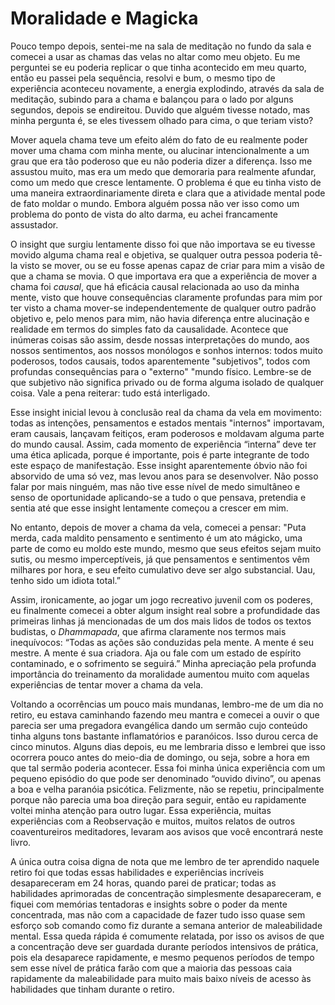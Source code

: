 # Moralidade e Magicka

Pouco tempo depois, sentei-me na sala de meditação no fundo da sala e comecei a usar as chamas das velas no altar como meu objeto. Eu me perguntei se eu poderia replicar o que tinha acontecido em meu quarto, então eu passei pela sequência, resolvi e bum, o mesmo tipo de experiência aconteceu novamente, a energia explodindo, através da sala de meditação, subindo para a chama e balançou para o lado por alguns segundos, depois se endireitou. Duvido que alguém tivesse notado, mas minha pergunta é, se eles tivessem olhado para cima, o que teriam visto?

Mover aquela chama teve um efeito além do fato de eu realmente poder mover uma chama com minha mente, ou alucinar intencionalmente a um grau que era tão poderoso que eu não poderia dizer a diferença. Isso me assustou muito, mas era um medo que demoraria para realmente afundar, como um medo que cresce lentamente. O problema é que eu tinha visto de uma maneira extraordinariamente direta e clara que a atividade mental pode de fato moldar o mundo. Embora alguém possa não ver isso como um problema do ponto de vista do alto darma, eu achei francamente assustador.

O insight que surgiu lentamente disso foi que não importava se eu tivesse movido alguma chama real e objetiva, se qualquer outra pessoa poderia tê-la visto se mover, ou se eu fosse apenas capaz de criar para mim a visão de que a chama se movia. O que importava era que a experiência de mover a chama foi _causal_, que há eficácia causal relacionada ao uso da minha mente, visto que houve consequências claramente profundas para mim por ter visto a chama mover-se independentemente de qualquer outro padrão objetivo e, pelo menos para mim, não havia diferença entre alucinação e realidade em termos do simples fato da causalidade. Acontece que inúmeras coisas são assim, desde nossas interpretações do mundo, aos nossos sentimentos, aos nossos monólogos e sonhos internos: todos muito poderosos, todos causais, todos aparentemente "subjetivos", todos com profundas consequências para o "externo" "mundo físico. Lembre-se de que subjetivo não significa privado ou de forma alguma isolado de qualquer coisa. Vale a pena reiterar: tudo está interligado.

Esse insight inicial levou à conclusão real da chama da vela em movimento: todas as intenções, pensamentos e estados mentais "internos" importavam, eram causais, lançavam feitiços, eram poderosos e moldavam alguma parte do mundo causal. Assim, cada momento de experiência “interna” deve ter uma ética aplicada, porque é importante, pois é parte integrante de todo este espaço de manifestação. Esse insight aparentemente óbvio não foi absorvido de uma só vez, mas levou anos para se desenvolver. Não posso falar por mais ninguém, mas não tive esse nível de medo simultâneo e senso de oportunidade aplicando-se a tudo o que pensava, pretendia e sentia até que esse insight lentamente começou a crescer em mim.

No entanto, depois de mover a chama da vela, comecei a pensar: "Puta merda, cada maldito pensamento e sentimento é um ato mágicko, uma parte de como eu moldo este mundo, mesmo que seus efeitos sejam muito sutis, ou mesmo imperceptíveis, já que pensamentos e sentimentos vêm milhares por hora, e seu efeito cumulativo deve ser algo substancial. Uau, tenho sido um idiota total.”

Assim, ironicamente, ao jogar um jogo recreativo juvenil com os poderes, eu finalmente comecei a obter algum insight real sobre a profundidade das primeiras linhas já mencionadas de um dos mais lidos de todos os textos budistas, o _Dhammapada_, que afirma claramente nos termos mais inequívocos: “Todas as ações são conduzidas pela mente. A mente é seu mestre. A mente é sua criadora. Aja ou fale com um estado de espírito contaminado, e o sofrimento se seguirá.” Minha apreciação pela profunda importância do treinamento da moralidade aumentou muito com aquelas experiências de tentar mover a chama da vela.

Voltando a ocorrências um pouco mais mundanas, lembro-me de um dia no retiro, eu estava caminhando fazendo meu mantra e comecei a ouvir o que parecia ser uma pregadora evangélica dando um sermão cujo conteúdo tinha alguns tons bastante inflamatórios e paranóicos. Isso durou cerca de cinco minutos. Alguns dias depois, eu me lembraria disso e lembrei que isso ocorrera pouco antes do meio-dia de domingo, ou seja, sobre a hora em que tal sermão poderia acontecer. Essa foi minha única experiência com um pequeno episódio do que pode ser denominado “ouvido divino”, ou apenas a boa e velha paranóia psicótica. Felizmente, não se repetiu, principalmente porque não parecia uma boa direção para seguir, então eu rapidamente voltei minha atenção para outro lugar. Essa experiência, muitas experiências com a Reobservação e muitos, muitos relatos de outros coaventureiros meditadores, levaram aos avisos que você encontrará neste livro.

A única outra coisa digna de nota que me lembro de ter aprendido naquele retiro foi que todas essas habilidades e experiências incríveis desapareceram em 24 horas, quando parei de praticar; todas as habilidades aprimoradas de concentração simplesmente desapareceram, e fiquei com memórias tentadoras e insights sobre o poder da mente concentrada, mas não com a capacidade de fazer tudo isso quase sem esforço sob comando como fiz durante a semana anterior de maleabilidade mental. Essa queda rápida é comumente relatada, por isso os avisos de que a concentração deve ser guardada durante períodos intensivos de prática, pois ela desaparece rapidamente, e mesmo pequenos períodos de tempo sem esse nível de prática farão com que a maioria das pessoas caia rapidamente da maleabilidade para muito mais baixo níveis de acesso às habilidades que tinham durante o retiro.
